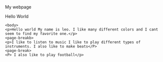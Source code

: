 My webpage

<html>
	<head>
	<p> Hello World</p>
	</head>
	
	<body>
	<p>Hello world My name is leo. I like many different colors and I cant seem to find my favorite one.</p>
	<page-breakb>
	<p>I like to listen to music I like to play different types of instruments. I also like to make beats</P>
	<page-break>
	<P> I also like to play football</p>
	
</html>

